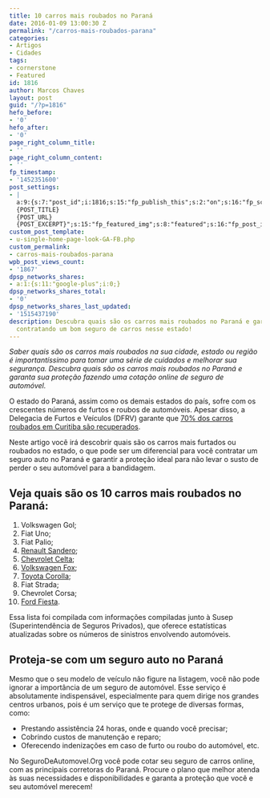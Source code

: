 ```yaml
---
title: 10 carros mais roubados no Paraná
date: 2016-01-09 13:00:30 Z
permalink: "/carros-mais-roubados-parana"
categories:
- Artigos
- Cidades
tags:
- cornerstone
- Featured
id: 1816
author: Marcos Chaves
layout: post
guid: "/?p=1816"
hefo_before:
- '0'
hefo_after:
- '0'
page_right_column_title:
- ''
page_right_column_content:
- ''
fp_timestamp:
- '1452351600'
post_settings:
- |
  a:9:{s:7:"post_id";i:1816;s:15:"fp_publish_this";s:2:"on";s:16:"fp_schedule_this";s:3:"yes";s:11:"fp_datetime";s:16:"2016/01/09 13:00";s:18:"fp_timezone_offset";s:3:"120";s:8:"msg_body";s:66:"Novo post no {SITE_NAME}
  {POST_TITLE}
  {POST_URL}
  {POST_EXCERPT}";s:15:"fp_featured_img";s:8:"featured";s:16:"fp_post_img_text";s:0:"";s:5:"pages";a:2:{i:0;s:3:"own";i:1;s:15:"520743491417556";}}
custom_post_template:
- u-single-home-page-look-GA-FB.php
custom_permalink:
- carros-mais-roubados-parana
wpb_post_views_count:
- '1867'
dpsp_networks_shares:
- a:1:{s:11:"google-plus";i:0;}
dpsp_networks_shares_total:
- '0'
dpsp_networks_shares_last_updated:
- '1515437190'
description: Descubra quais são os carros mais roubados no Paraná e garanta sua proteção
  contratando um bom seguro de carros nesse estado!
---
```


_Saber quais são os carros mais roubados na sua cidade, estado ou região é importantíssimo para tomar uma série de cuidados e melhorar sua segurança. Descubra quais são os carros mais roubados no Paraná e garanta sua proteção fazendo uma cotação online de seguro de automóvel._

O estado do Paraná, assim como os demais estados do país, sofre com os crescentes números de furtos e roubos de automóveis. Apesar disso, a Delegacia de Furtos e Veículos (DFRV) garante que [70% dos carros roubados em Curitiba são recuperados](http://www.parana-online.com.br/editoria/policia/news/884830/?noticia=70+DOS+CARROS+ROUBADOS+EM+CURITIBA+SAO+RECUPERADOS+AFIRMA+DFRV).

Neste artigo você irá descobrir quais são os carros mais furtados ou roubados no estado, o que pode ser um diferencial para você contratar um seguro auto no Paraná e garantir a proteção ideal para não levar o susto de perder o seu automóvel para a bandidagem.

## **Veja quais são os 10 carros mais roubados no Paraná:**

  1. Volkswagen Gol;
  2. Fiat Uno;
  3. Fiat Palio;
  4. <a href="/seguro-renault-sandero" target="_blank">Renault Sandero</a>;
  5. <a href="/seguro-chevrolet-celta" target="_blank">Chevrolet Celta</a>;
  6. <a href="/seguro-volkswagen-fox" target="_blank">Volkswagen Fox</a>;
  7. <a href="/seguro-auto-toyota-corolla" target="_blank">Toyota Corolla</a>;
  8. Fiat Strada;
  9. Chevrolet Corsa;
 10. <a href="/seguro-ford-fiesta" target="_blank">Ford Fiesta</a>.

Essa lista foi compilada com informações compiladas junto à Susep (Superintendência de Seguros Privados), que oferece estatísticas atualizadas sobre os números de sinistros envolvendo automóveis.

## Proteja-se com um seguro auto no Paraná

Mesmo que o seu modelo de veículo não figure na listagem, você não pode ignorar a importância de um seguro de automóvel. Esse serviço é absolutamente indispensável, especialmente para quem dirige nos grandes centros urbanos, pois é um serviço que te protege de diversas formas, como:

  * Prestando assistência 24 horas, onde e quando você precisar;
  * Cobrindo custos de manutenção e reparo;
  * Oferecendo indenizações em caso de furto ou roubo do automóvel, etc.

No SeguroDeAutomovel.Org você pode cotar seu seguro de carros online, com as principais corretoras do Paraná. Procure o plano que melhor atenda às suas necessidades e disponibilidades e garanta a proteção que você e seu automóvel merecem!